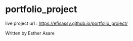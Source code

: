 # portfolio_project
live project url :  https://efisassy.github.io/portfolio_project/

Written by Esther Asare
